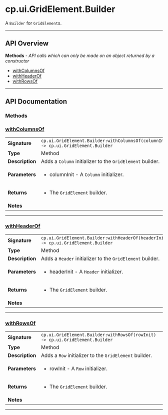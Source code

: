 # cp.ui.GridElement.Builder

A `Builder` for `GridElement`s.

---

## API Overview
**Methods** - _API calls which can only be made on an object returned by a constructor_
 * [withColumnsOf](#withcolumnsof)
 * [withHeaderOf](#withheaderof)
 * [withRowsOf](#withrowsof)


---

## API Documentation

### Methods


### [withColumnsOf](#withcolumnsof)

|                                             |                                                                                     |
| --------------------------------------------|-------------------------------------------------------------------------------------|
| **Signature**                               | `cp.ui.GridElement.Builder:withColumnsOf(columnInit) -> cp.ui.GridElement.Builder`                                                                    |
| **Type**                                    | Method                                                                     |
| **Description**                             | Adds a `Column` initializer to the `GridElement` builder.                                                                     |
| **Parameters**                              | <ul><li>columnInit - A `Column` initializer.</li></ul> |
| **Returns**                                 | <ul><li>The `GridElement` builder.</li></ul>          |
| **Notes**                                   | <ul></ul>                |

---

### [withHeaderOf](#withheaderof)

|                                             |                                                                                     |
| --------------------------------------------|-------------------------------------------------------------------------------------|
| **Signature**                               | `cp.ui.GridElement.Builder:withHeaderOf(headerInit) -> cp.ui.GridElement.Builder`                                                                    |
| **Type**                                    | Method                                                                     |
| **Description**                             | Adds a `Header` initializer to the `GridElement` builder.                                                                     |
| **Parameters**                              | <ul><li>headerInit - A `Header` initializer.</li></ul> |
| **Returns**                                 | <ul><li>The `GridElement` builder.</li></ul>          |
| **Notes**                                   | <ul></ul>                |

---

### [withRowsOf](#withrowsof)

|                                             |                                                                                     |
| --------------------------------------------|-------------------------------------------------------------------------------------|
| **Signature**                               | `cp.ui.GridElement.Builder:withRowsOf(rowInit) -> cp.ui.GridElement.Builder`                                                                    |
| **Type**                                    | Method                                                                     |
| **Description**                             | Adds a `Row` initializer to the `GridElement` builder.                                                                     |
| **Parameters**                              | <ul><li>rowInit - A `Row` initializer.</li></ul> |
| **Returns**                                 | <ul><li>The `GridElement` builder.</li></ul>          |
| **Notes**                                   | <ul></ul>                |

---
